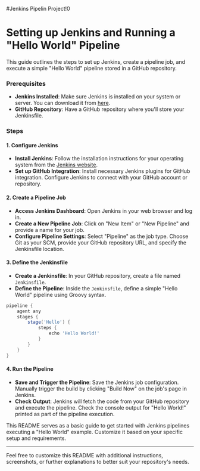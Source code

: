 #Jenkins Pipelin Project!0

# Setting up Jenkins and Running a "Hello World" Pipeline

This guide outlines the steps to set up Jenkins, create a pipeline job, and execute a simple "Hello World" pipeline stored in a GitHub repository.

### Prerequisites

- **Jenkins Installed**: Make sure Jenkins is installed on your system or server. You can download it from [here](https://www.jenkins.io/download/).
- **GitHub Repository**: Have a GitHub repository where you'll store your Jenkinsfile.

### Steps

#### 1. Configure Jenkins
- **Install Jenkins**: Follow the installation instructions for your operating system from the [Jenkins website](https://www.jenkins.io/download/).
- **Set up GitHub Integration**: Install necessary Jenkins plugins for GitHub integration. Configure Jenkins to connect with your GitHub account or repository.

#### 2. Create a Pipeline Job
- **Access Jenkins Dashboard**: Open Jenkins in your web browser and log in.
- **Create a New Pipeline Job**: Click on "New Item" or "New Pipeline" and provide a name for your job.
- **Configure Pipeline Settings**: Select "Pipeline" as the job type. Choose Git as your SCM, provide your GitHub repository URL, and specify the Jenkinsfile location.

#### 3. Define the Jenkinsfile
- **Create a Jenkinsfile**: In your GitHub repository, create a file named `Jenkinsfile`.
- **Define the Pipeline**: Inside the `Jenkinsfile`, define a simple "Hello World" pipeline using Groovy syntax.

```groovy
pipeline {
    agent any
    stages {
        stage('Hello') {
            steps {
                echo 'Hello World!'
            }
        }
    }
}
```

#### 4. Run the Pipeline
- **Save and Trigger the Pipeline**: Save the Jenkins job configuration. Manually trigger the build by clicking "Build Now" on the job's page in Jenkins.
- **Check Output**: Jenkins will fetch the code from your GitHub repository and execute the pipeline. Check the console output for "Hello World!" printed as part of the pipeline execution.

This README serves as a basic guide to get started with Jenkins pipelines executing a "Hello World" example. Customize it based on your specific setup and requirements.

---

Feel free to customize this README with additional instructions, screenshots, or further explanations to better suit your repository's needs.

